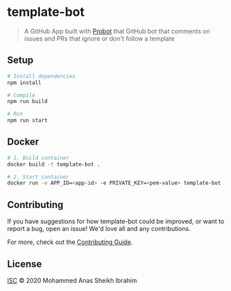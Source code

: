 # template-bot

> A GitHub App built with [Probot](https://github.com/probot/probot) that GitHub bot that comments on issues and PRs that ignore or don&#x27;t follow a template

## Setup

```sh
# Install dependencies
npm install

# Compile
npm run build

# Run
npm run start
```

## Docker

```sh
# 1. Build container
docker build -t template-bot .

# 2. Start container
docker run -e APP_ID=<app-id> -e PRIVATE_KEY=<pem-value> template-bot
```

## Contributing

If you have suggestions for how template-bot could be improved, or want to report a bug, open an issue! We'd love all and any contributions.

For more, check out the [Contributing Guide](CONTRIBUTING.md).

## License

[ISC](LICENSE) © 2020 Mohammed Anas Sheikh Ibrahim
